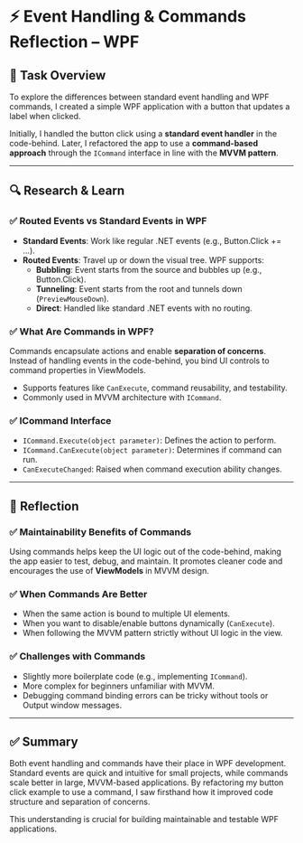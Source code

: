 # ⚡ Event Handling & Commands Reflection – WPF

## 🎯 Task Overview

To explore the differences between standard event handling and WPF commands, I created a simple WPF application with a button that updates a label when clicked.

Initially, I handled the button click using a **standard event handler** in the code-behind. Later, I refactored the app to use a **command-based approach** through the `ICommand` interface in line with the **MVVM pattern**.

---

## 🔍 Research & Learn

### ✅ Routed Events vs Standard Events in WPF

- **Standard Events**: Work like regular .NET events (e.g., Button.Click += ...).
- **Routed Events**: Travel up or down the visual tree. WPF supports:
  - **Bubbling**: Event starts from the source and bubbles up (e.g., Button.Click).
  - **Tunneling**: Event starts from the root and tunnels down (`PreviewMouseDown`).
  - **Direct**: Handled like standard .NET events with no routing.

### ✅ What Are Commands in WPF?

Commands encapsulate actions and enable **separation of concerns**. Instead of handling events in the code-behind, you bind UI controls to command properties in ViewModels.

- Supports features like `CanExecute`, command reusability, and testability.
- Commonly used in MVVM architecture with `ICommand`.

### ✅ ICommand Interface

- `ICommand.Execute(object parameter)`: Defines the action to perform.
- `ICommand.CanExecute(object parameter)`: Determines if command can run.
- `CanExecuteChanged`: Raised when command execution ability changes.

---

## 📝 Reflection

### ✅ Maintainability Benefits of Commands

Using commands helps keep the UI logic out of the code-behind, making the app easier to test, debug, and maintain. It promotes cleaner code and encourages the use of **ViewModels** in MVVM design.

### ✅ When Commands Are Better

- When the same action is bound to multiple UI elements.
- When you want to disable/enable buttons dynamically (`CanExecute`).
- When following the MVVM pattern strictly without UI logic in the view.

### ✅ Challenges with Commands

- Slightly more boilerplate code (e.g., implementing `ICommand`).
- More complex for beginners unfamiliar with MVVM.
- Debugging command binding errors can be tricky without tools or Output window messages.

---

## ✅ Summary

Both event handling and commands have their place in WPF development. Standard events are quick and intuitive for small projects, while commands scale better in large, MVVM-based applications. By refactoring my button click example to use a command, I saw firsthand how it improved code structure and separation of concerns.

This understanding is crucial for building maintainable and testable WPF applications.
